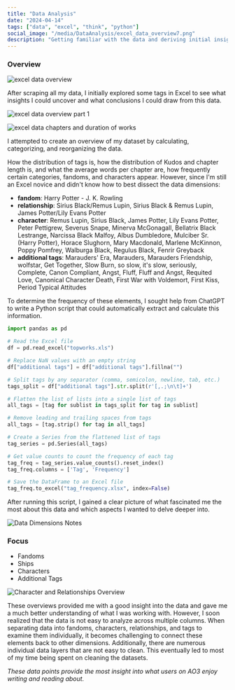 ```yaml
---
title: "Data Analysis"
date: "2024-04-14"
tags: ["data", "excel", "think", "python"]
social_image: "/media/DataAnalysis/excel_data_overview7.png"
description: "Getting familiar with the data and deriving initial insights from the scraped AO3 data using Excel."
---
```


### Overview

![excel data overview](/media/DataAnalysis/excel_data_overview7.png)

After scraping all my data, I initially explored some tags in Excel to see what insights I could uncover and what conclusions I could draw from this data.

![excel data overview part 1](/media/DataAnalysis/excel_data_overview1.png)

![excel data chapters and duration of works](/media/DataAnalysis/excel_data_overview6.png)

I attempted to create an overview of my dataset by calculating, categorizing, and reorganizing the data.

How the distribution of tags is, how the distribution of Kudos and chapter length is, and what the average words per chapter are, how frequently certain categories, fandoms, and characters appear. However, since I'm still an Excel novice and didn't know how to best dissect the data dimensions:
- **fandom**: Harry Potter - J. K. Rowling
- **relationship**: Sirius Black/Remus Lupin, Sirius Black & Remus Lupin, James Potter/Lily Evans Potter
- **character**: Remus Lupin, Sirius Black, James Potter, Lily Evans Potter, Peter Pettigrew, Severus Snape, Minerva McGonagall, Bellatrix Black Lestrange, Narcissa Black Malfoy, Albus Dumbledore, Mulciber Sr. (Harry Potter), Horace Slughorn, Mary Macdonald, Marlene McKinnon, Poppy Pomfrey, Walburga Black, Regulus Black, Fenrir Greyback
- **additional tags**: Marauders' Era, Marauders, Marauders Friendship, wolfstar, Get Together, Slow Burn, so slow, it's slow, seriously, Complete, Canon Compliant, Angst, Fluff, Fluff and Angst, Requited Love, Canonical Character Death, First War with Voldemort, First Kiss, Period Typical Attitudes

To determine the frequency of these elements, I sought help from ChatGPT to write a Python script that could automatically extract and calculate this information.


```python
import pandas as pd

# Read the Excel file
df = pd.read_excel("topworks.xls")

# Replace NaN values with an empty string
df["additional tags"] = df["additional tags"].fillna("")

# Split tags by any separator (comma, semicolon, newline, tab, etc.)
tags_split = df["additional tags"].str.split(r'[,.;\n\t]+')

# Flatten the list of lists into a single list of tags
all_tags = [tag for sublist in tags_split for tag in sublist]

# Remove leading and trailing spaces from tags
all_tags = [tag.strip() for tag in all_tags]

# Create a Series from the flattened list of tags
tag_series = pd.Series(all_tags)

# Get value counts to count the frequency of each tag
tag_freq = tag_series.value_counts().reset_index()
tag_freq.columns = ['Tag', 'Frequency']

# Save the DataFrame to an Excel file
tag_freq.to_excel("tag_frequency.xlsx", index=False)
```
After running this script, I gained a clear picture of what fascinated me the most about this data and which aspects I wanted to delve deeper into.

![Data Dimensions Notes](/media/DataAnalysis/data01.png)

### Focus

- Fandoms
- Ships
- Characters
- Additional Tags

![Character and Relationships Overview](/media/DataAnalysis/excel_data_overview3.png)

These overviews provided me with a good insight into the data and gave me a much better understanding of what I was working with. However, I soon realized that the data is not easy to analyze across multiple columns. When separating data into fandoms, characters, relationships, and tags to examine them individually, it becomes challenging to connect these elements back to other dimensions. Additionally, there are numerous individual data layers that are not easy to clean. This eventually led to most of my time being spent on cleaning the datasets.

*These data points provide the most insight into what users on AO3 enjoy writing and reading about.*
